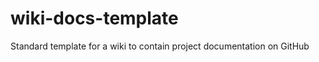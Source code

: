 wiki-docs-template
==================

Standard template for a wiki to contain project documentation on GitHub
